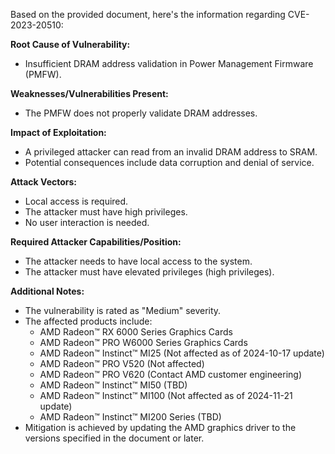 Based on the provided document, here's the information regarding CVE-2023-20510:

**Root Cause of Vulnerability:**
- Insufficient DRAM address validation in Power Management Firmware (PMFW).

**Weaknesses/Vulnerabilities Present:**
- The PMFW does not properly validate DRAM addresses.

**Impact of Exploitation:**
- A privileged attacker can read from an invalid DRAM address to SRAM.
- Potential consequences include data corruption and denial of service.

**Attack Vectors:**
- Local access is required.
- The attacker must have high privileges.
- No user interaction is needed.

**Required Attacker Capabilities/Position:**
- The attacker needs to have local access to the system.
- The attacker must have elevated privileges (high privileges).

**Additional Notes:**
- The vulnerability is rated as "Medium" severity.
- The affected products include:
  - AMD Radeon™ RX 6000 Series Graphics Cards
  - AMD Radeon™ PRO W6000 Series Graphics Cards
  - AMD Radeon™ Instinct™ MI25 (Not affected as of 2024-10-17 update)
  - AMD Radeon™ PRO V520 (Not affected)
  - AMD Radeon™ PRO V620 (Contact AMD customer engineering)
  - AMD Radeon™ Instinct™ MI50 (TBD)
  - AMD Radeon™ Instinct™ MI100 (Not affected as of 2024-11-21 update)
  - AMD Radeon™ Instinct™ MI200 Series (TBD)
- Mitigation is achieved by updating the AMD graphics driver to the versions specified in the document or later.